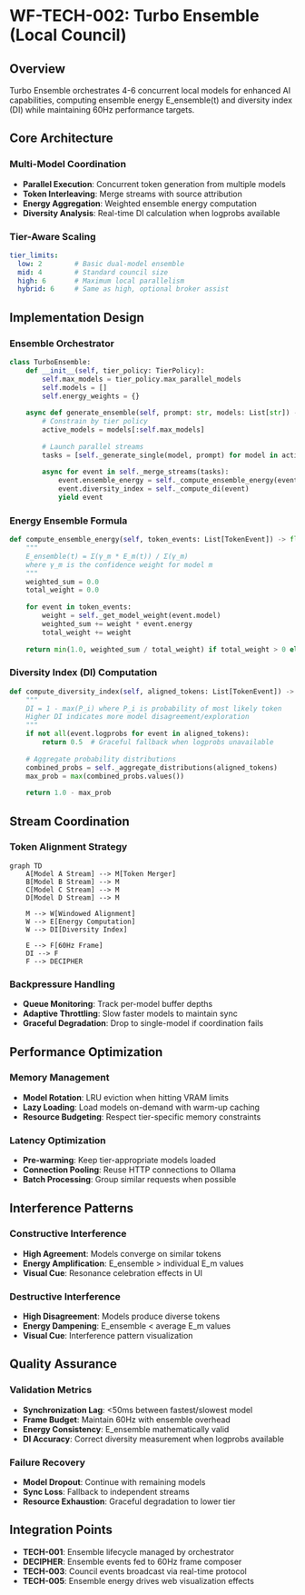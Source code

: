 # WF-TECH-002: Turbo Ensemble (Local Council)

## Overview

Turbo Ensemble orchestrates 4-6 concurrent local models for enhanced AI capabilities, computing ensemble energy E_ensemble(t) and diversity index (DI) while maintaining 60Hz performance targets.

## Core Architecture

### Multi-Model Coordination
- **Parallel Execution**: Concurrent token generation from multiple models
- **Token Interleaving**: Merge streams with source attribution
- **Energy Aggregation**: Weighted ensemble energy computation
- **Diversity Analysis**: Real-time DI calculation when logprobs available

### Tier-Aware Scaling
```yaml
tier_limits:
  low: 2        # Basic dual-model ensemble
  mid: 4        # Standard council size
  high: 6       # Maximum local parallelism
  hybrid: 6     # Same as high, optional broker assist
```

## Implementation Design

### Ensemble Orchestrator
```python
class TurboEnsemble:
    def __init__(self, tier_policy: TierPolicy):
        self.max_models = tier_policy.max_parallel_models
        self.models = []
        self.energy_weights = {}
    
    async def generate_ensemble(self, prompt: str, models: List[str]) -> AsyncIterator[EnsembleEvent]:
        # Constrain by tier policy
        active_models = models[:self.max_models]
        
        # Launch parallel streams
        tasks = [self._generate_single(model, prompt) for model in active_models]
        
        async for event in self._merge_streams(tasks):
            event.ensemble_energy = self._compute_ensemble_energy(event)
            event.diversity_index = self._compute_di(event)
            yield event
```

### Energy Ensemble Formula
```python
def compute_ensemble_energy(self, token_events: List[TokenEvent]) -> float:
    """
    E_ensemble(t) = Σ(γ_m * E_m(t)) / Σ(γ_m)
    where γ_m is the confidence weight for model m
    """
    weighted_sum = 0.0
    total_weight = 0.0
    
    for event in token_events:
        weight = self._get_model_weight(event.model)
        weighted_sum += weight * event.energy
        total_weight += weight
    
    return min(1.0, weighted_sum / total_weight) if total_weight > 0 else 0.0
```

### Diversity Index (DI) Computation
```python
def compute_diversity_index(self, aligned_tokens: List[TokenEvent]) -> float:
    """
    DI = 1 - max(P_i) where P_i is probability of most likely token
    Higher DI indicates more model disagreement/exploration
    """
    if not all(event.logprobs for event in aligned_tokens):
        return 0.5  # Graceful fallback when logprobs unavailable
    
    # Aggregate probability distributions
    combined_probs = self._aggregate_distributions(aligned_tokens)
    max_prob = max(combined_probs.values())
    
    return 1.0 - max_prob
```

## Stream Coordination

### Token Alignment Strategy
```mermaid
graph TD
    A[Model A Stream] --> M[Token Merger]
    B[Model B Stream] --> M
    C[Model C Stream] --> M
    D[Model D Stream] --> M
    
    M --> W[Windowed Alignment]
    W --> E[Energy Computation]
    W --> DI[Diversity Index]
    
    E --> F[60Hz Frame]
    DI --> F
    F --> DECIPHER
```

### Backpressure Handling
- **Queue Monitoring**: Track per-model buffer depths
- **Adaptive Throttling**: Slow faster models to maintain sync
- **Graceful Degradation**: Drop to single-model if coordination fails

## Performance Optimization

### Memory Management
- **Model Rotation**: LRU eviction when hitting VRAM limits
- **Lazy Loading**: Load models on-demand with warm-up caching
- **Resource Budgeting**: Respect tier-specific memory constraints

### Latency Optimization
- **Pre-warming**: Keep tier-appropriate models loaded
- **Connection Pooling**: Reuse HTTP connections to Ollama
- **Batch Processing**: Group similar requests when possible

## Interference Patterns

### Constructive Interference
- **High Agreement**: Models converge on similar tokens
- **Energy Amplification**: E_ensemble > individual E_m values
- **Visual Cue**: Resonance celebration effects in UI

### Destructive Interference  
- **High Disagreement**: Models produce diverse tokens
- **Energy Dampening**: E_ensemble < average E_m values
- **Visual Cue**: Interference pattern visualization

## Quality Assurance

### Validation Metrics
- **Synchronization Lag**: <50ms between fastest/slowest model
- **Frame Budget**: Maintain 60Hz with ensemble overhead
- **Energy Consistency**: E_ensemble mathematically valid
- **DI Accuracy**: Correct diversity measurement when logprobs available

### Failure Recovery
- **Model Dropout**: Continue with remaining models
- **Sync Loss**: Fallback to independent streams
- **Resource Exhaustion**: Graceful degradation to lower tier

## Integration Points

- **TECH-001**: Ensemble lifecycle managed by orchestrator
- **DECIPHER**: Ensemble events fed to 60Hz frame composer
- **TECH-003**: Council events broadcast via real-time protocol
- **TECH-005**: Ensemble energy drives web visualization effects
